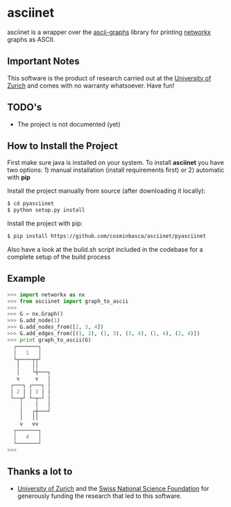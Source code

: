 asciinet
========

asciinet is a wrapper over the [ascii-graphs](https://github.com/cosminbasca/ascii-graphs) library for printing [networkx](https://networkx.github.io/) graphs as ASCII.

Important Notes
---------------
This software is the product of research carried out at the [University of Zurich](http://www.ifi.uzh.ch/ddis.html) and comes with no warranty whatsoever. Have fun!

TODO's
------
* The project is not documented (yet)

How to Install the Project
--------------------------
First make sure java is installed on your system. To install **asciinet** you have two options: 1) manual installation (install requirements first) or 2) automatic with **pip**

Install the project manually from source (after downloading it locally):
```sh
$ cd pyasciinet
$ python setup.py install
```

Install the project with pip:
```sh
$ pip install https://github.com/cosminbasca/asciinet/pyasciinet
```

Also have a look at the build.sh script included in the codebase for a complete setup of the build process 

Example
-------

```python
>>> import networkx as nx
>>> from asciinet import graph_to_ascii
>>>
>>> G = nx.Graph()
>>> G.add_node(1)
>>> G.add_nodes_from([2, 3, 4])
>>> G.add_edges_from([(1, 2), (1, 3), (3, 4), (1, 4), (2, 4)])
>>> print graph_to_ascii(G)
  ┌───────┐
  │   1   │
  └┬────┬┬┘
   │    ││
   │    └┼───┐
   v     v   │
 ┌───┐ ┌───┐ │
 │ 2 │ │ 3 │ │
 └──┬┘ └─┬─┘ │
    │    │   │
    │   ┌┼───┘
    │   ││
    v   vv
  ┌───────┐
  │   4   │
  └───────┘
>>>


```

Thanks a lot to
---------------
* [University of Zurich](http://www.ifi.uzh.ch/ddis.html) and the [Swiss National Science Foundation](http://www.snf.ch/en/Pages/default.aspx) for generously funding the research that led to this software.
